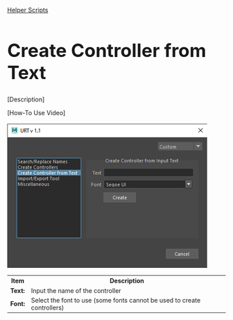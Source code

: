 [Helper Scripts](helperScripts.md)

<h1 style="font-size:3em">Create Controller from Text</h1>

[Description]<br/>

[How-To Use Video]<br/>
<br/>
![Create Controller from Text](./images/UI/textControl.png)
<br/>

<table>
  <tr>
    <th>Item</th>
    <th>Description</th>
  </tr>
  <tr>
    <td><b>Text:</b></td>
    <td>Input the name of the controller</td>
  </tr>
  <tr>
    <td><b>Font:<b></td>
    <td>Select the font to use (some fonts cannot be used to create controllers)</td>
  </tr>
</table>
